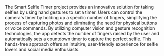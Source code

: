 The Smart Selfie Timer project provides an innovative solution for taking selfies by using hand gestures to set a timer. Users can control the camera's timer by holding up a specific number of fingers, simplifying the process of capturing photos and eliminating the need for physical buttons or voice commands. By utilizing computer vision and gesture recognition technologies, the app detects the number of fingers raised by the user and automatically sets a countdown timer to capture the perfect selfie. This hands-free approach offers an intuitive, user-friendly experience for selfie lovers and social media enthusiasts.
